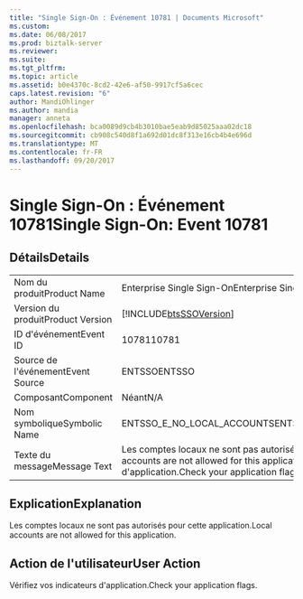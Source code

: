 ```yaml
---
title: "Single Sign-On : Événement 10781 | Documents Microsoft"
ms.custom: 
ms.date: 06/08/2017
ms.prod: biztalk-server
ms.reviewer: 
ms.suite: 
ms.tgt_pltfrm: 
ms.topic: article
ms.assetid: b0e4370c-8cd2-42e6-af50-9917cf5a6cec
caps.latest.revision: "6"
author: MandiOhlinger
ms.author: mandia
manager: anneta
ms.openlocfilehash: bca0089d9cb4b3010bae5eab9d85025aaa02dc18
ms.sourcegitcommit: cb908c540d8f1a692d01dc8f313e16cb4b4e696d
ms.translationtype: MT
ms.contentlocale: fr-FR
ms.lasthandoff: 09/20/2017
---
```

# <a name="single-sign-on-event-10781"></a><span data-ttu-id="7d8f9-102">Single Sign-On : Événement 10781</span><span class="sxs-lookup"><span data-stu-id="7d8f9-102">Single Sign-On: Event 10781</span></span>
## <a name="details"></a><span data-ttu-id="7d8f9-103">Détails</span><span class="sxs-lookup"><span data-stu-id="7d8f9-103">Details</span></span>  
  
|||  
|-|-|  
|<span data-ttu-id="7d8f9-104">Nom du produit</span><span class="sxs-lookup"><span data-stu-id="7d8f9-104">Product Name</span></span>|<span data-ttu-id="7d8f9-105">Enterprise Single Sign-On</span><span class="sxs-lookup"><span data-stu-id="7d8f9-105">Enterprise Single Sign-On</span></span>|  
|<span data-ttu-id="7d8f9-106">Version du produit</span><span class="sxs-lookup"><span data-stu-id="7d8f9-106">Product Version</span></span>|[!INCLUDE[btsSSOVersion](../includes/btsssoversion-md.md)]|  
|<span data-ttu-id="7d8f9-107">ID d'événement</span><span class="sxs-lookup"><span data-stu-id="7d8f9-107">Event ID</span></span>|<span data-ttu-id="7d8f9-108">10781</span><span class="sxs-lookup"><span data-stu-id="7d8f9-108">10781</span></span>|  
|<span data-ttu-id="7d8f9-109">Source de l'événement</span><span class="sxs-lookup"><span data-stu-id="7d8f9-109">Event Source</span></span>|<span data-ttu-id="7d8f9-110">ENTSSO</span><span class="sxs-lookup"><span data-stu-id="7d8f9-110">ENTSSO</span></span>|  
|<span data-ttu-id="7d8f9-111">Composant</span><span class="sxs-lookup"><span data-stu-id="7d8f9-111">Component</span></span>|<span data-ttu-id="7d8f9-112">Néant</span><span class="sxs-lookup"><span data-stu-id="7d8f9-112">N/A</span></span>|  
|<span data-ttu-id="7d8f9-113">Nom symbolique</span><span class="sxs-lookup"><span data-stu-id="7d8f9-113">Symbolic Name</span></span>|<span data-ttu-id="7d8f9-114">ENTSSO_E_NO_LOCAL_ACCOUNTS</span><span class="sxs-lookup"><span data-stu-id="7d8f9-114">ENTSSO_E_NO_LOCAL_ACCOUNTS</span></span>|  
|<span data-ttu-id="7d8f9-115">Texte du message</span><span class="sxs-lookup"><span data-stu-id="7d8f9-115">Message Text</span></span>|<span data-ttu-id="7d8f9-116">Les comptes locaux ne sont pas autorisés pour cette application.</span><span class="sxs-lookup"><span data-stu-id="7d8f9-116">Local accounts are not allowed for this application.</span></span> <span data-ttu-id="7d8f9-117">Vérifiez vos indicateurs d'application.</span><span class="sxs-lookup"><span data-stu-id="7d8f9-117">Check your application flags.</span></span>|  
  
## <a name="explanation"></a><span data-ttu-id="7d8f9-118">Explication</span><span class="sxs-lookup"><span data-stu-id="7d8f9-118">Explanation</span></span>  
 <span data-ttu-id="7d8f9-119">Les comptes locaux ne sont pas autorisés pour cette application.</span><span class="sxs-lookup"><span data-stu-id="7d8f9-119">Local accounts are not allowed for this application.</span></span>  
  
## <a name="user-action"></a><span data-ttu-id="7d8f9-120">Action de l'utilisateur</span><span class="sxs-lookup"><span data-stu-id="7d8f9-120">User Action</span></span>  
 <span data-ttu-id="7d8f9-121">Vérifiez vos indicateurs d'application.</span><span class="sxs-lookup"><span data-stu-id="7d8f9-121">Check your application flags.</span></span>